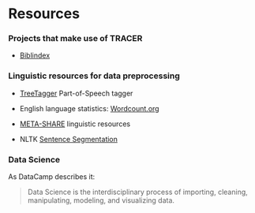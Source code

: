 # Resources

### Projects that make use of TRACER

* [Biblindex](https://www.biblindex.info/presentation)

### Linguistic resources for data preprocessing

* [TreeTagger](http://www.cis.uni-muenchen.de/~schmid/tools/TreeTagger/) Part-of-Speech tagger

* English language statistics: [Wordcount.org](http://www.wordcount.org/)

* [META-SHARE](http://metashare.nlp.ipipan.waw.pl/metashare/) linguistic resources

* NLTK [Sentence Segmentation](http://textanalysisonline.com/nltk-sentence-segmentation)

### Data Science

As DataCamp describes it:

> Data Science is the interdisciplinary process of importing, cleaning, manipulating, modeling, and visualizing data.



